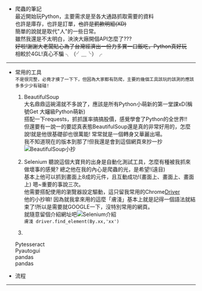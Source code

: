 * 爬蟲的筆記  
最近開始玩Python，主要需求是至各大通路抓取需要的資料  
也許是庫存，也許是訂單，~~也許是罰款明細(XD)~~  
簡單的說就是取代"人"的一些日常。  
雖然我還是不太明白，泱泱大廠開個API怎麼了???   
~~好啦!謝謝大老闆貼心為了台灣經濟出一份力多賞一口飯吃，Python真好玩~~  
相較於4GL!真心不騙 ╮（╯＿╰）╭
---
* 常用的工具  
`不是很完整，必竟才摸了一下下，但因為大家都有防爬，主要的幾個工具該玩的該測的應該多多少少有碰碰!`   
  1. BeautifulSoup  
  大名鼎鼎這碗湯就不多說了，應該是所有Python小萌新的第一堂課xD(稱號Get 大嬸級Python萌新)  
  搭配一下requests，抓抓匯率搞搞股價，感覺學會了Python的全世界!!  
  但還要有一說一的要認真表態BeautifulSoup還是真的非常好用的，怎麼說!就是他很基礎卻也很萬能!
  常常就是一個轉身又華麗出場。  
  我不知道現在的版本到那了!但我還是會到這個網頁來抄一抄![BeautifulSoup小抄](https://beautifulsoup.readthedocs.io/zh_CN/v4.4.0/ "游標顯示")

  2. Selenium
     聽說這個大寶貝的出身是自動化測試工具，怎麼有種被我抓來做壞事的感覺?
     總之他在我的內心是爬蟲的光，是希望!(遠目)  
     基本上他可以抓到畫面上8成的元件，且互動成功!(畫面上、畫面上、畫面上) 嗯~重要的事說三次。  
     他需要搭配使用的瀏覽器設定驅動，這只留我常用的Chrome[Driver](https://chromedriver.chromium.org/downloads)  
     他的小抄嘛! 因為就我拿來用的這麼「膚淺」基本上就是記得一個語法就結束了!所以是需要就GOOGLE一下，沒特別常用的網頁。  
     就隨意留個介紹網址吧![Selenium介紹](https://www.selenium.dev/)  
     `膚淺 driver.find_element(By.xx,'xx')`
     
     
  4.  
  Pytesseract  
  Pyautogui  
  pandas  
  pandas


* 流程
---
